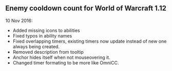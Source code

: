 ## Enemy cooldown count for World of Warcraft 1.12

10 Nov 2016:

- Added missing icons to abilities
- Fixed typos in ability names
- Fixed overlapping timers, existing timers now update instead of new one always being created.
- Removed description from tooltip
- Anchor hides itself when not mouseovering it.
- Changed timer formating to be more like OmniCC.
